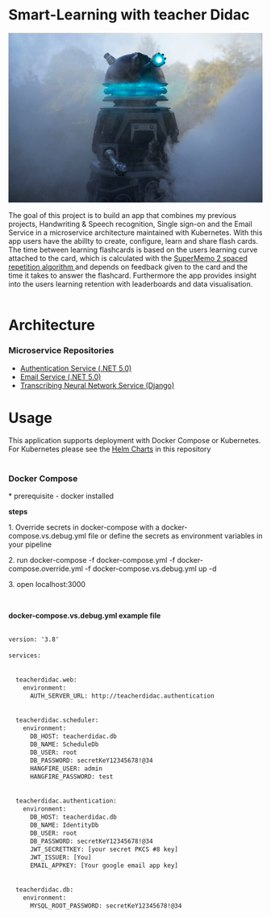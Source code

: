 # Smart-Learning with teacher Didac

<img src="https://github.com/JeroenMBooij/Smart-Learning/blob/main/Images/didac.jpg"></img>

The goal of this project is to build an app that combines my previous projects, Handwriting & Speech recognition, Single sign-on and the Email Service in a microservice architecture maintained with Kubernetes. With this app users have the abillty to create, configure, learn and share flash cards. The time between learning flashcards is based on the users learning curve attached to the card, which is calculated with the <a href='https://www.supermemo.com/en/archives1990-2015/english/ol/sm2' target='_blank'> SuperMemo 2 spaced repetition algorithm </a> and depends on feedback given to the card and the time it takes to answer the flashcard. Furthermore the app provides insight into the users learning retention with leaderboards and data visualisation. </br></br>

<h1>Architecture</h1>

<h3> Microservice Repositories </h3>
<ul>
  <li><a href="https://github.com/JeroenMBooij/JWT-SSO-Authentication">Authentication Service (.NET 5.0)</a></li>
  <li><a href="https://github.com/JeroenMBooij/Email-Service">Email Service (.NET 5.0)</a></li>
  <li><a href="https://github.com/JeroenMBooij/Transcribing_Neural_Networks">Transcribing Neural Network Service (Django)</a></li>
</ul>


<h1>Usage</h1>
This application supports deployment with Docker Compose or Kubernetes. For Kubernetes please see the <a href="https://github.com/JeroenMBooij/Smart-Learning/tree/main/Helm">Helm Charts</a> in this repository </br></br>

<h3>Docker Compose</h3>
* prerequisite - docker installed <br/>
  
  <b>steps</b>
   <p> 1. Override secrets in docker-compose with a docker-compose.vs.debug.yml file or define the secrets as environment variables in your pipeline</p>
   <p> 2. run docker-compose -f docker-compose.yml -f docker-compose.override.yml -f docker-compose.vs.debug.yml up -d</p>
   <p> 3. open localhost:3000</p> 
   </br>

<b>docker-compose.vs.debug.yml example file</b>

```

version: '3.8'

services:

      
  teacherdidac.web:
    environment:
      AUTH_SERVER_URL: http://teacherdidac.authentication

      
  teacherdidac.scheduler:
    environment:
      DB_HOST: teacherdidac.db
      DB_NAME: ScheduleDb
      DB_USER: root
      DB_PASSWORD: secretKeY12345678!@34
      HANGFIRE_USER: admin
      HANGFIRE_PASSWORD: test


  teacherdidac.authentication:
    environment:
      DB_HOST: teacherdidac.db
      DB_NAME: IdentityDb
      DB_USER: root
      DB_PASSWORD: secretKeY12345678!@34
      JWT_SECRETTKEY: [your secret PKCS #8 key]
      JWT_ISSUER: [You]
      EMAIL_APPKEY: [Your google email app key]
      

  teacherdidac.db:
    environment:
      MYSQL_ROOT_PASSWORD: secretKeY12345678!@34
      
```
